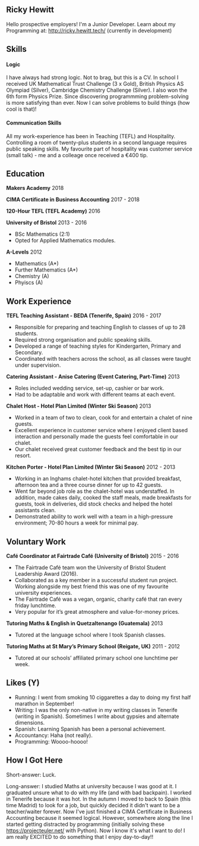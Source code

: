 ## Ricky Hewitt

Hello prospective employers! I'm a Junior Developer. Learn about my Programming at: http://ricky.hewitt.tech/ (currently in development)

## Skills

#### Logic

I have always had strong logic. Not to brag, but this is a CV. In school I received UK Mathematical Trust Challenge (3 x Gold), British Physics AS Olympiad (Silver), Cambridge Chemistry Challenge (Silver). I also won the 6th form Physics Prize. Since discovering programmming problem-solving is more satisfying than ever. Now I can solve problems to build things (how cool is that)!

#### Communication Skills

All my work-experience has been in Teaching (TEFL) and Hospitality. Controlling a room of twenty-plus students in a second language requires public speaking skills. My favourite part of hospitality was customer service (small talk) - me and a colleage once received a €400 tip.

## Education

**Makers Academy** 2018

**CIMA Certificate in Business Accounting** 2017 - 2018

**120-Hour TEFL (TEFL Academy)** 2016

**University of Bristol** 2013 - 2016

- BSc Mathematics (2:1)
- Opted for Applied Mathematics modules.

**A-Levels** 2012

- Mathematics (A*)
- Further Mathematics (A*)
- Chemistry (A)
- Phyiscs (A)

## Work Experience

**TEFL Teaching Assistant - BEDA (Tenerife, Spain)** 2016 - 2017
- Responsible for preparing and teaching English to classes of up to 28 students.
- Required strong organisation and public speaking skills. 
- Developed a range of teaching styles for Kindergarten, Primary and Secondary. 
- Coordinated with teachers across the school, as all classes were taught under supervision. 

**Catering Assistant - Anise Catering (Event Catering, Part-Time)** 2013
- Roles included wedding service, set-up, cashier or bar work.
- Had to be adaptable and work with different teams at each event.

**Chalet Host - Hotel Plan Limited (Winter Ski Season)** 2013
- Worked in a team of two to clean, cook for and entertain a chalet of nine guests.
- Excellent experience in customer service where I enjoyed client based interaction and personally made the guests feel comfortable in our chalet.
- Our chalet received great customer feedback and the best tip in our resort.

**Kitchen Porter - Hotel Plan Limited (Winter Ski Season)**	2012 - 2013
- Working in an Inghams chalet-hotel kitchen that provided breakfast, afternoon tea and a three course dinner for up to 42 guests. 
- Went far beyond job role as the chalet-hotel was understaffed. In addition, made cakes daily, cooked the staff meals, made breakfasts for guests, took in deliveries, did stock checks and helped the hotel assistants clean.
- Demonstrated ability to work well with a team in a high-pressure environment; 70-80 hours a week for minimal pay.

## Voluntary Work

**Café Coordinator at Fairtrade Café (University of Bristol)** 2015 - 2016
- The Fairtrade Café team won the University of Bristol Student Leadership Award (2016).
- Collaborated as a key member in a successful student run project. Working alongside my best friend this was one of my favourite university experiences.
- The Fairtrade Café was a vegan, organic, charity café that ran every friday lunchtime.
- Very popular for it’s great atmosphere and value-for-money prices.


**Tutoring Maths & English in Quetzaltenango (Guatemala)** 2013
- Tutored at the language school where I took Spanish classes.

**Tutoring Maths at St Mary’s Primary School (Reigate, UK)** 2011 - 2012
- Tutored at our schools’ affiliated primary school one lunchtime per week.

## Likes (Y)

- Running: I went from smoking 10 ciggarettes a day to doing my first half marathon in September!
- Writing: I was the only non-native in my writing classes in Tenerife (writing in Spanish). Sometimes I write about gypsies and alternate dimensions.
- Spanish: Learning Spanish has been a personal achievement.
- Accountancy: Haha (not really).
- Programming: Woooo-hoooo!

## How I Got Here

Short-answer: Luck.

Long-answer: I studied Maths at university because I was good at it. I graduated unsure what to do with my life (and with bad backpain). I worked in Tenerife because it was hot. In the autumn I moved to back to Spain (this time Madrid) to look for a job, but quickly decided it didn't want to be a teacher/waiter forever. Now I've just finished a CIMA Certificate in Business Accounting because it seemed logical. However, somewhere along the line I started getting distracted by programming (initially solving these  https://projecteuler.net/ with Python). Now I know it's what I want to do! I am really EXCITED to do something that I enjoy day-to-day!!
